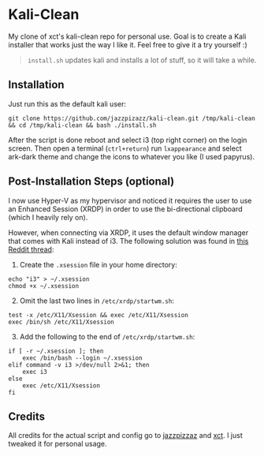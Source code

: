# Kali-Clean

My clone of xct's kali-clean repo for personal use. Goal is to create a Kali installer that works just the way I like it. Feel free to give it a try yourself :)  
> `install.sh` updates kali and installs a lot of stuff, so it will take a while.

## Installation
Just run this as the default kali user:
```
git clone https://github.com/jazzpizazz/kali-clean.git /tmp/kali-clean && cd /tmp/kali-clean && bash ./install.sh
```

After the script is done reboot and select i3 (top right corner) on the login screen. Then open a terminal (`ctrl+return`) run `lxappearance` and select ark-dark theme and change the icons to whatever you like (I used papyrus).

## Post-Installation Steps (optional)
I now use Hyper-V as my hypervisor and noticed it requires the user to use an Enhanced Session (XRDP) in order to use the bi-directional clipboard (which I heavily rely on).

However, when connecting via XRDP, it uses the default window manager that comes with Kali instead of i3. The following solution was found in [this Reddit thread](https://www.reddit.com/r/i3wm/comments/77huzd/i3_remote_desktop_with_rdp/):

1. Create the `.xsession` file in your home directory:
```
echo "i3" > ~/.xsession
chmod +x ~/.xsession
```

2. Omit the last two lines in `/etc/xrdp/startwm.sh`:
```
test -x /etc/X11/Xsession && exec /etc/X11/Xsession
exec /bin/sh /etc/X11/Xsession
```

3. Add the following to the end of `/etc/xrdp/startwm.sh`:
```
if [ -r ~/.xsession ]; then
	exec /bin/bash --login ~/.xsession
elif command -v i3 >/dev/null 2>&1; then
	exec i3
else
	exec /etc/X11/Xsession
fi
```


## Credits
All credits for the actual script and config go to [jazzpizzaz](https://github.com/jazzpizazz) and [xct](https://github.com/xct). I just tweaked it for personal usage.
